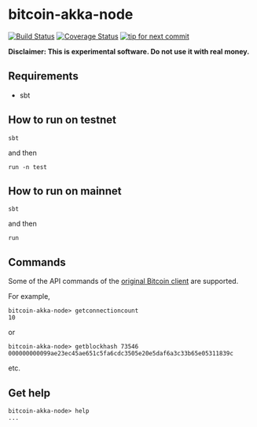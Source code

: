 bitcoin-akka-node
==============
[![Build Status](https://travis-ci.org/yzernik/bitcoin-akka-node.svg?branch=master)](https://travis-ci.org/yzernik/bitcoin-akka-node)
[![Coverage Status](https://img.shields.io/coveralls/yzernik/bitcoin-akka-node.svg)](https://coveralls.io/r/yzernik/bitcoin-akka-node?branch=master)
[![tip for next commit](https://tip4commit.com/projects/1006.svg)](https://tip4commit.com/github/yzernik/bitcoin-akka-node)

**Disclaimer: This is experimental software. Do not use it with real money.**

Requirements
--------------
- sbt

How to run on testnet
--------------
```
sbt
```

and then

```
run -n test
```

How to run on mainnet
--------------
```
sbt
```

and then

```
run
```

Commands
--------------
Some of the API commands of the [original Bitcoin client](https://en.bitcoin.it/wiki/Original_Bitcoin_client/API_calls_list) are supported.

For example,

```
bitcoin-akka-node> getconnectioncount
10
```

or

```
bitcoin-akka-node> getblockhash 73546
000000000099ae23ec45ae651c5fa6cdc3505e20e5daf6a3c33b65e05311839c
```

etc.


Get help
--------------
```
bitcoin-akka-node> help
...
```